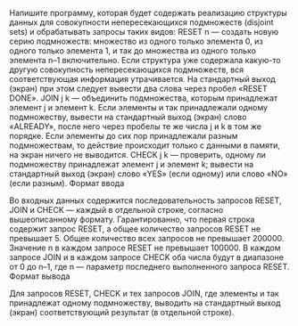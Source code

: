 Напишите программу, которая будет содержать реализацию структуры данных для совокупности непересекающихся подмножеств (disjoint sets) и обрабатывать запросы таких видов:
RESET n — создать новую серию подмножеств: множество из одного только элемента 0, из одного только элемента 1, и так до множества из одного только элемента n–1 включительно. Если структура уже содержала какую-то другую совокупность непересекающихся подмножеств, вся соответствующая информация утрачивается. На стандартный выход (экран) при этом следует вывести два слова через пробел «RESET DONE».
JOIN j k — объединить подмножества, которым принадлежат элемент j и элемент k. Если элементы и так принадлежали одному подмножеству, вывести на стандартный выход (экран) слово «ALREADY», после него через пробелы те же числа j и k в том же порядке. Если элементы до сих пор принадлежали разным подмножествам, то действие происходит только с данными в памяти, на экран ничего не выводится.
CHECK j k — проверить, одному ли подмножеству принадлежат элемент j и элемент k; вывести на стандартный выход (экран) слово «YES» (если одному) или слово «NO» (если разным).
Формат ввода

Во входных данных содержится последовательность запросов RESET, JOIN и CHECK — каждый в отдельной строке, согласно вышеописанному формату. Гарантированно, что первая строка содержит запрос RESET, а общее количество запросов RESET не превышает 5. Общее количество всех запросов не превышает 200000. Значение n в каждом запросе RESET не превышает 100000. В каждом запросе JOIN и в каждом запросе CHECK оба числа будут в диапазоне от 0 до n–1, где n — параметр последнего выполненного запроса RESET.
Формат вывода

Для запросов RESET, CHECK и тех запросов JOIN, где элементы и так принадлежат одному подмножеству, выводить на стандартный выход (экран) соответствующий результат (в отдельной строке).
